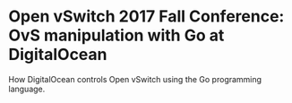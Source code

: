 # Open vSwitch 2017 Fall Conference: OvS manipulation with Go at DigitalOcean

How DigitalOcean controls Open vSwitch using the Go programming language.